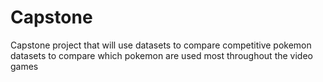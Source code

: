 # Capstone
Capstone project that will use datasets to compare competitive pokemon datasets  to compare which pokemon are used most throughout the video games
